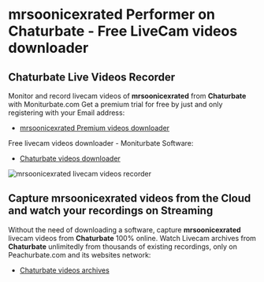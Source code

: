 # mrsoonicexrated Performer on Chaturbate - Free LiveCam videos downloader

## Chaturbate Live Videos Recorder

Monitor and record livecam videos of **mrsoonicexrated** from **Chaturbate** with Moniturbate.com
Get a premium trial for free by just and only registering with your Email address:
* [mrsoonicexrated Premium videos downloader](https://moniturbate.com/request-demo-licence-key.html)

Free livecam videos downloader - Moniturbate Software:
* [Chaturbate videos downloader](https://moniturbate.com/moniturbate-download-software.html)

![mrsoonicexrated livecam videos recorder](https://peachurnet.com/templates/moniturbate-software.png)


## Capture mrsoonicexrated videos from the Cloud and watch your recordings on Streaming

Without the need of downloading a software, capture **mrsoonicexrated** livecam videos from **Chaturbate** 100% online.
Watch Livecam archives from **Chaturbate** unlimitedly from thousands of existing recordings, only on Peachurbate.com and its websites network:
* [Chaturbate videos archives](https://peachurnet.com/)